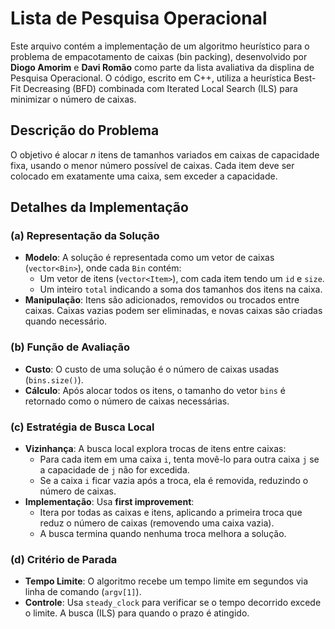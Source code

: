 # Lista de Pesquisa Operacional

Este arquivo contém a implementação de um algoritmo heurístico para o problema de empacotamento de caixas (bin packing), desenvolvido por **Diogo Amorim** e **Davi Romão** como parte da lista avaliativa da displina de Pesquisa Operacional. O código, escrito em C++, utiliza a heurística Best-Fit Decreasing (BFD) combinada com Iterated Local Search (ILS) para minimizar o número de caixas.

## Descrição do Problema

O objetivo é alocar *n* itens de tamanhos variados em caixas de capacidade fixa, usando o menor número possível de caixas. Cada item deve ser colocado em exatamente uma caixa, sem exceder a capacidade.

## Detalhes da Implementação

### (a) Representação da Solução

- **Modelo**: A solução é representada como um vetor de caixas (`vector<Bin>`), onde cada `Bin` contém:
  - Um vetor de itens (`vector<Item>`), com cada item tendo um `id` e `size`.
  - Um inteiro `total` indicando a soma dos tamanhos dos itens na caixa.
- **Manipulação**: Itens são adicionados, removidos ou trocados entre caixas. Caixas vazias podem ser eliminadas, e novas caixas são criadas quando necessário.

### (b) Função de Avaliação

- **Custo**: O custo de uma solução é o número de caixas usadas (`bins.size()`).
- **Cálculo**: Após alocar todos os itens, o tamanho do vetor `bins` é retornado como o número de caixas necessárias.

### (c) Estratégia de Busca Local

- **Vizinhança**: A busca local explora trocas de itens entre caixas:
  - Para cada item em uma caixa `i`, tenta movê-lo para outra caixa `j` se a capacidade de `j` não for excedida.
  - Se a caixa `i` ficar vazia após a troca, ela é removida, reduzindo o número de caixas.
- **Implementação**: Usa **first improvement**:
  - Itera por todas as caixas e itens, aplicando a primeira troca que reduz o número de caixas (removendo uma caixa vazia).
  - A busca termina quando nenhuma troca melhora a solução.

### (d) Critério de Parada

- **Tempo Limite**: O algoritmo recebe um tempo limite em segundos via linha de comando (`argv[1]`).
- **Controle**: Usa `steady_clock` para verificar se o tempo decorrido excede o limite. A busca (ILS) para quando o prazo é atingido.
